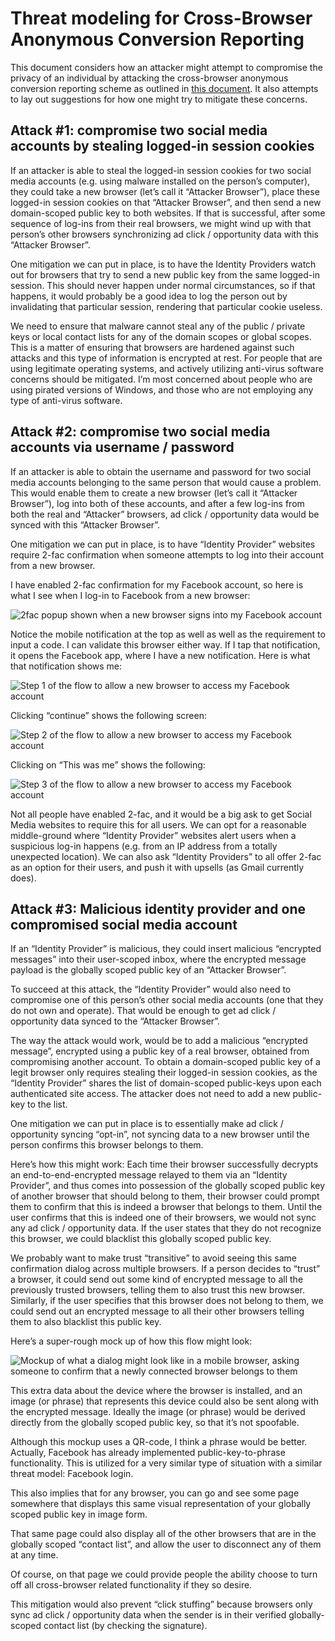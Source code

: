 # Threat modeling for Cross-Browser Anonymous Conversion Reporting

This document considers how an attacker might attempt to compromise the privacy of an individual by attacking the cross-browser anonymous conversion reporting scheme as outlined in [this document](https://github.com/w3c/web-advertising/blob/master/cross-browser-anonymous-conversion-reporting.md). It also attempts to lay out suggestions for how one might try to mitigate these concerns.

## Attack #1: compromise two social media accounts by stealing logged-in session cookies

If an attacker is able to steal the logged-in session cookies for two social media accounts (e.g. using malware installed on the person’s computer), they could take a new browser (let’s call it “Attacker Browser”), place these logged-in session cookies on that “Attacker Browser”, and then send a new domain-scoped public key to both websites. If that is successful, after some sequence of log-ins from their real browsers, we might wind up with that person’s other browsers synchronizing ad click / opportunity data with this “Attacker Browser”. 

One mitigation we can put in place, is to have the Identity Providers watch out for browsers that try to send a new public key from the same logged-in session. This should never happen under normal circumstances, so if that happens, it would probably be a good idea to log the person out by invalidating that particular session, rendering that particular cookie useless.

We need to ensure that malware cannot steal any of the public / private keys or local contact lists for any of the domain scopes or global scopes. This is a matter of ensuring that browsers are hardened against such attacks and this type of information is encrypted at rest. For people that are using legitimate operating systems, and actively utilizing anti-virus software concerns should be mitigated. I’m most concerned about people who are using pirated versions of Windows, and those who are not employing any type of anti-virus software.

## Attack #2: compromise two social media accounts via username / password 

If an attacker is able to obtain the username and password for two social media accounts belonging to the same person that would cause a problem. This would enable them to create a new browser (let’s call it “Attacker Browser”), log into both of these accounts, and after a few log-ins from both the real and “Attacker” browsers, ad click / opportunity data would be synced with this “Attacker Browser”.

One mitigation we can put in place, is to have “Identity Provider” websites require 2-fac confirmation when someone attempts to log into their account from a new browser.

I have enabled 2-fac confirmation for my Facebook account, so here is what I see when I log-in to Facebook from a new browser:

![2fac popup shown when a new browser signs into my Facebook account](https://github.com/w3c/web-advertising/blob/master/2fac_popup.jpg)

Notice the mobile notification at the top as well as well as the requirement to input a code. I can validate this browser either way. If I tap that notification, it opens the Facebook app, where I have a new notification. Here is what that notification shows me:

![Step 1 of the flow to allow a new browser to access my Facebook account](https://github.com/w3c/web-advertising/blob/master/review_recent_login1.jpg)

Clicking “continue” shows the following screen:

![Step 2 of the flow to allow a new browser to access my Facebook account](https://github.com/w3c/web-advertising/blob/master/review_recent_login2.jpg)

Clicking on “This was me” shows the following:

![Step 3 of the flow to allow a new browser to access my Facebook account](https://github.com/w3c/web-advertising/blob/master/review_recent_login3.jpg)

Not all people have enabled 2-fac, and it would be a big ask to get Social Media websites to require this for all users. We can opt for a reasonable middle-ground where “Identity Provider” websites alert users when a suspicious log-in happens (e.g. from an IP address from a totally unexpected location). We can also ask “Identity Providers” to all offer 2-fac as an option for their users, and push it with upsells (as Gmail currently does).

## Attack #3: Malicious identity provider and one compromised social media account

If an “Identity Provider” is malicious, they could insert malicious “encrypted messages” into their user-scoped inbox, where the encrypted message payload is the globally scoped public key of an “Attacker Browser”. 

To succeed at this attack, the “Identity Provider” would also need to compromise one of this person’s other social media accounts (one that they do not own and operate). That would be enough to get ad click / opportunity data synced to the “Attacker Browser”. 

The way the attack would work, would be to add a malicious “encrypted message”, encrypted using a public key of a real browser, obtained from compromising another account. To obtain a domain-scoped public key of a legit browser only requires stealing their logged-in session cookies, as the “Identity Provider” shares the list of domain-scoped public-keys upon each authenticated site access. The attacker does not need to add a new public-key to the list. 

One mitigation we can put in place is to essentially make ad click / opportunity syncing “opt-in”, not syncing data to a new browser until the person confirms this browser belongs to them. 

Here’s how this might work: Each time their browser successfully decrypts an end-to-end-encrypted message relayed to them via an “Identity Provider”, and thus comes into possession of the globally scoped public key of another browser that should belong to them, their browser could prompt them to confirm that this is indeed a browser that belongs to them. Until the user confirms that this is indeed one of their browsers, we would not sync any ad click / opportunity data. If the user states that they do not recognize this browser, we could blacklist this globally scoped public key.

We probably want to make trust “transitive” to avoid seeing this same confirmation dialog across multiple browsers. If a person decides to “trust” a browser, it could send out some kind of encrypted message to all the previously trusted browsers, telling them to also trust this new browser. Similarly, if the user specifies that this browser does not belong to them, we could send out an encrypted message to all their other browsers telling them to also blacklist this public key.

Here’s a super-rough mock up of how this flow might look:

![Mockup of what a dialog might look like in a mobile browser, asking someone to confirm that a newly connected browser belongs to them](https://github.com/w3c/web-advertising/blob/master/mockup_of_new_browser_confirmation_dialog.png)

This extra data about the device where the browser is installed, and an image (or phrase) that represents this device could also be sent along with the encrypted message. Ideally the image (or phrase) would be derived directly from the globally scoped public key, so that it’s not spoofable.

Although this mockup uses a QR-code, I think a phrase would be better. Actually, Facebook has already implemented public-key-to-phrase functionality. This is utilized for a very similar type of situation with a similar threat model: Facebook login.

This also implies that for any browser, you can go and see some page somewhere that displays this same visual representation of your globally scoped public key in image form. 

That same page could also display all of the other browsers that are in the globally scoped “contact list”, and allow the user to disconnect any of them at any time.

Of course, on that page we could provide people the ability choose to turn off all cross-browser related functionality if they so desire.

This mitigation would also prevent “click stuffing” because browsers only sync ad click / opportunity data when the sender is in their verified globally-scoped contact list (by checking the signature). 


